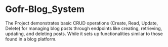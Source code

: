 # Gofr-Blog_System
The Project demonstrates basic CRUD operations (Create, Read, Update, Delete) for managing blog posts through endpoints like creating, retrieving, updating, and deleting posts. While it sets up functionalities similar to those found in a blog platform.
